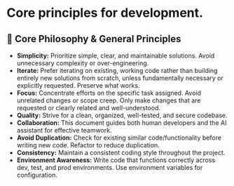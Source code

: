 # Core principles for development.

## 📜 Core Philosophy & General Principles

*   **Simplicity:** Prioritize simple, clear, and maintainable solutions. Avoid unnecessary complexity or over-engineering.
*   **Iterate:** Prefer iterating on existing, working code rather than building entirely new solutions from scratch, unless fundamentally necessary or explicitly requested. Preserve what works.
*   **Focus:** Concentrate efforts on the specific task assigned. Avoid unrelated changes or scope creep. Only make changes that are requested or clearly related and well-understood.
*   **Quality:** Strive for a clean, organized, well-tested, and secure codebase.
*   **Collaboration:** This document guides both human developers and the AI assistant for effective teamwork.
*   **Avoid Duplication:** Check for existing similar code/functionality before writing new code. Refactor to reduce duplication.
*   **Consistency:** Maintain a consistent coding style throughout the project.
*   **Environment Awareness:** Write code that functions correctly across dev, test, and prod environments. Use environment variables for configuration.